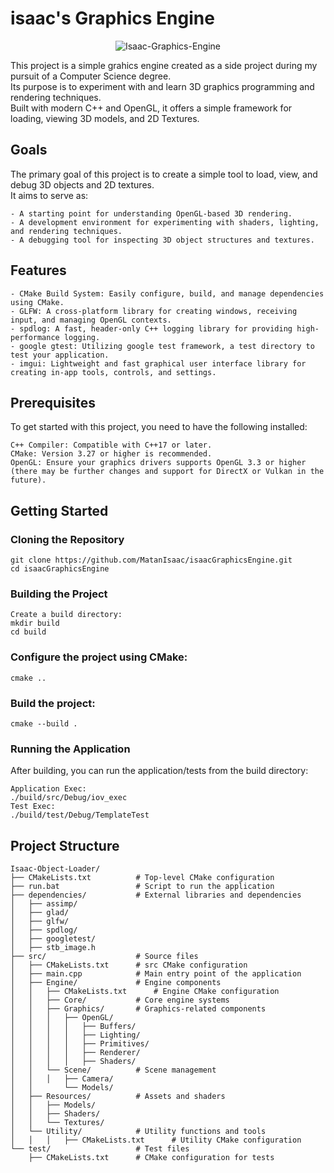 # isaac's Graphics Engine

<div align="center">
    <img src="https://github.com/MatanIsaac/IsaacGraphicsEngine/blob/main/Picute1.png" alt="Isaac-Graphics-Engine">
</div>

This project is a simple grahics engine created as a side project during my pursuit of a Computer Science degree.                            
Its purpose is to experiment with and learn 3D graphics programming and rendering techniques.                               
Built with modern C++ and OpenGL, it offers a simple framework for loading, viewing 3D models, and 2D Textures.

## Goals

The primary goal of this project is to create a simple tool to load, view, and debug 3D objects and 2D textures.    
It aims to serve as:

    - A starting point for understanding OpenGL-based 3D rendering.
    - A development environment for experimenting with shaders, lighting, and rendering techniques.
    - A debugging tool for inspecting 3D object structures and textures.

## Features

    - CMake Build System: Easily configure, build, and manage dependencies using CMake.
    - GLFW: A cross-platform library for creating windows, receiving input, and managing OpenGL contexts.
    - spdlog: A fast, header-only C++ logging library for providing high-performance logging.
    - google gtest: Utilizing google test framework, a test directory to test your application.
    - imgui: Lightweight and fast graphical user interface library for creating in-app tools, controls, and settings.

## Prerequisites

To get started with this project, you need to have the following installed:

    C++ Compiler: Compatible with C++17 or later.
    CMake: Version 3.27 or higher is recommended.
    OpenGL: Ensure your graphics drivers supports OpenGL 3.3 or higher (there may be further changes and support for DirectX or Vulkan in the future). 

## Getting Started
### Cloning the Repository

    git clone https://github.com/MatanIsaac/isaacGraphicsEngine.git
    cd isaacGraphicsEngine
    
### Building the Project

    Create a build directory:
    mkdir build
    cd build

### Configure the project using CMake:

    cmake ..

### Build the project:

    cmake --build .

### Running the Application

After building, you can run the application/tests from the build directory:

    Application Exec:
    ./build/src/Debug/iov_exec
    Test Exec:
    ./build/test/Debug/TemplateTest

## Project Structure

    Isaac-Object-Loader/
    ├── CMakeLists.txt          # Top-level CMake configuration
    ├── run.bat                 # Script to run the application
    ├── dependencies/           # External libraries and dependencies
    │   ├── assimp/
    │   ├── glad/
    │   ├── glfw/
    │   ├── spdlog/
    │   ├── googletest/
    │   ├── stb_image.h
    ├── src/                    # Source files
    │   ├── CMakeLists.txt      # src CMake configuration
    │   ├── main.cpp            # Main entry point of the application
    │   ├── Engine/             # Engine components
    │   │   ├── CMakeLists.txt      # Engine CMake configuration
    │   │   ├── Core/           # Core engine systems
    │   │   ├── Graphics/       # Graphics-related components
    │   │   │   ├── OpenGL/
    │   │   │   │   ├── Buffers/
    │   │   │   │   ├── Lighting/
    │   │   │   │   ├── Primitives/
    │   │   │   │   ├── Renderer/
    │   │   │   │   ├── Shaders/
    │   │   └── Scene/          # Scene management
    │   │   │   ├── Camera/
    │   │       └── Models/
    │   ├── Resources/          # Assets and shaders
    │   │   ├── Models/
    │   │   ├── Shaders/
    │   │   └── Textures/
    │   └── Utility/            # Utility functions and tools
    │   │   │   ├── CMakeLists.txt      # Utility CMake configuration
    └── test/                   # Test files
        ├── CMakeLists.txt      # CMake configuration for tests


